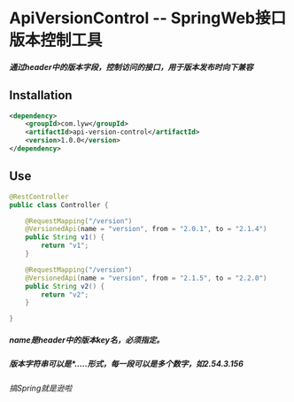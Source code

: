 # ApiVersionControl -- SpringWeb接口版本控制工具

##### 通过header中的版本字段，控制访问的接口，用于版本发布时向下兼容

## Installation
```xml
<dependency>
    <groupId>com.lyw</groupId>
    <artifactId>api-version-control</artifactId>
    <version>1.0.0</version>
</dependency>
```

## Use
```java
@RestController
public class Controller {

    @RequestMapping("/version")
    @VersionedApi(name = "version", from = "2.0.1", to = "2.1.4")
    public String v1() {
        return "v1";
    }

    @RequestMapping("/version")
    @VersionedApi(name = "version", from = "2.1.5", to = "2.2.0")
    public String v2() {
        return "v2";
    }

}
```
##### name是header中的版本key名，必须指定。
##### 版本字符串可以是*.*.*...形式，每一段可以是多个数字，如2.54.3.156



###### 搞Spring就是逊啦